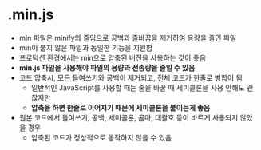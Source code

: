 # .min.js

- min 파일은 minify의 줄임으로 공백과 줄바꿈을 제거하여 용량을 줄인 파일
- min이 붙지 않은 파일과 동일한 기능을 지원함
- 프로덕션 환경에서는 min으로 압축된 버전을 사용하는 것이 좋음
- **min.js 파일을 사용해야 파일의 용량과 전송량을 줄일 수 있음**
- 코드 압축시, 모든 들여쓰기와 공백이 제거되고, 전체 코드가 한줄로 병합이 됨
  - 일반적인 JavaScript를 사용할 때는 줄을 바꿀 때 세미콜론을 사용 안해도 괜찮지만
  - **압축을 하면 한줄로 이어지기 때문에 세미콜론을 붙이는게 좋음**
- 원본 코드에서 들여쓰기, 공백, 세미콜론, 콤마, 대괄호 등이 바르게 사용되지 않았을 경우
  - 압축된 코드가 정상적으로 동작하지 않을 수 있음

